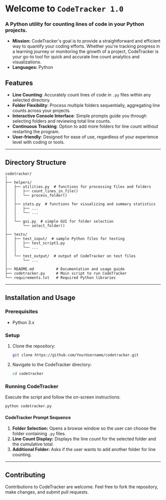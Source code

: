 # Welcome to `CodeTracker 1.0`
### A Python utility for counting lines of code in your Python projects.

- **Mission:** CodeTracker's goal is to provide a straightforward and efficient way to quantify your coding efforts. Whether you're tracking progress in a learning journey or monitoring the growth of a project, CodeTracker is your go-to tool for quick and accurate line count analytics and visualizations.
- **Languages:** Python

## Features

- **Line Counting**: Accurately count lines of code in `.py` files within any selected directory.
- **Folder Flexibility**: Process multiple folders sequentially, aggregating line counts across your projects.
- **Interactive Console Interface**: Simple prompts guide you through selecting folders and reviewing total line counts.
- **Continuous Tracking**: Option to add more folders for line count without restarting the program.
- **User-friendly**: Designed for ease of use, regardless of your experience level with coding or tools.

---
## Directory Structure

```
codetracker/
│
├── helpers/
│   ├── utilities.py  # functions for processing files and folders
│   │   ├── count_lines_in_file()
│   │   └── process_folder()
│   │
│   ├── stats.py  # functions for visualizing and summary statistics
│   │   ├── ...
│   │   └── ...
│   │
│   └── gui.py  # simple GUI for folder selection
│       └── select_folder()
│
├── tests/
│   ├── test_input/  # sample Python files for testing
│   │   ├── test_script1.py
│   │   └── ...
│   │
│   └── test_output/  # output of CodeTracker on test files
│       └── ...
│
├── README.md          # Documentation and usage guide
├── codetracker.py     # Main script to run CodeTracker
└── requirements.txt   # Required Python libraries

```

---
## Installation and Usage

### Prerequisites
- Python 3.x

### Setup
1. Clone the repository:
   ``` bash
   git clone https://github.com/YourUsername/codetracker.git
   ```
2. Navigate to the CodeTracker directory:
   ```bash
   cd codetracker
   ```
### Running CodeTracker
Execute the script and follow the on-screen instructions:
```bash
python codetracker.py
```

#### CodeTracker Prompt Sequence
1. **Folder Selection:** Opens a browse window so the user can choose the folder containing `.py` files.
2. **Line Count Display:** Displays the line count for the selected folder and the cumulative total.
3. **Additional Folder:** Asks if the user wants to add another folder for line counting.

---
## Contributing
Contributions to CodeTracker are welcome. Feel free to fork the repository, make changes, and submit pull requests.
